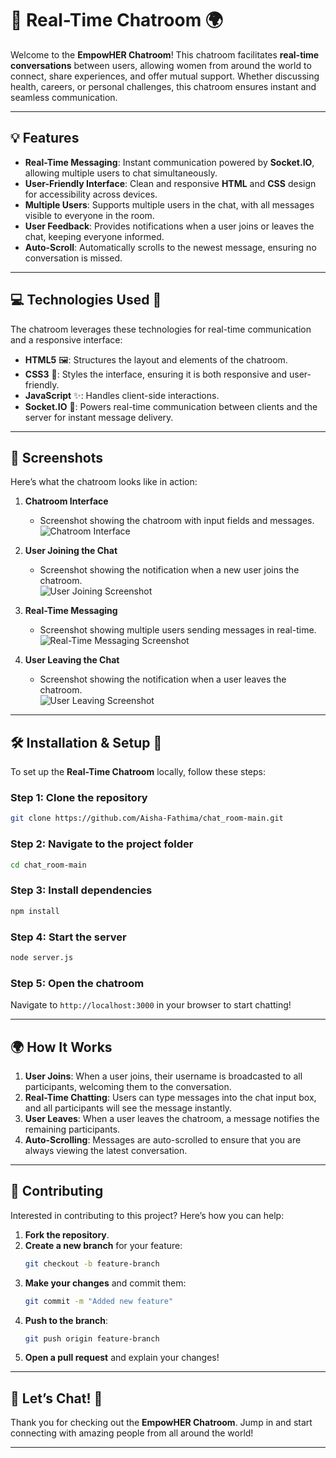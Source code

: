 

# 💬 **Real-Time Chatroom** 🌍

Welcome to the **EmpowHER Chatroom**! This chatroom facilitates **real-time conversations** between users, allowing women from around the world to connect, share experiences, and offer mutual support. Whether discussing health, careers, or personal challenges, this chatroom ensures instant and seamless communication.

---

## 💡 **Features**

- **Real-Time Messaging**: Instant communication powered by **Socket.IO**, allowing multiple users to chat simultaneously.
- **User-Friendly Interface**: Clean and responsive **HTML** and **CSS** design for accessibility across devices.
- **Multiple Users**: Supports multiple users in the chat, with all messages visible to everyone in the room.
- **User Feedback**: Provides notifications when a user joins or leaves the chat, keeping everyone informed.
- **Auto-Scroll**: Automatically scrolls to the newest message, ensuring no conversation is missed.

---

## 💻 **Technologies Used** 🔧

The chatroom leverages these technologies for real-time communication and a responsive interface:

- **HTML5** 🖼️: Structures the layout and elements of the chatroom.
- **CSS3** 🎨: Styles the interface, ensuring it is both responsive and user-friendly.
- **JavaScript** ✨: Handles client-side interactions.
- **Socket.IO** 🔄: Powers real-time communication between clients and the server for instant message delivery.

---

## 📸 **Screenshots**

Here’s what the chatroom looks like in action:

1. **Chatroom Interface**  
   - Screenshot showing the chatroom with input fields and messages.  
   ![Chatroom Interface](./screenshots/chatroom_interface.png)

2. **User Joining the Chat**  
   - Screenshot showing the notification when a new user joins the chatroom.  
   ![User Joining Screenshot](./screenshots/user_join.png)

3. **Real-Time Messaging**  
   - Screenshot showing multiple users sending messages in real-time.  
   ![Real-Time Messaging Screenshot](./screenshots/real_time_chat.png)

4. **User Leaving the Chat**  
   - Screenshot showing the notification when a user leaves the chatroom.  
   ![User Leaving Screenshot](./screenshots/user_leave.png)

---

## 🛠️ **Installation & Setup** 🚀

To set up the **Real-Time Chatroom** locally, follow these steps:

### Step 1: Clone the repository
```bash
git clone https://github.com/Aisha-Fathima/chat_room-main.git
```

### Step 2: Navigate to the project folder
```bash
cd chat_room-main
```

### Step 3: Install dependencies
```bash
npm install
```

### Step 4: Start the server
```bash
node server.js
```

### Step 5: Open the chatroom
Navigate to `http://localhost:3000` in your browser to start chatting!

---

## 🌍 **How It Works**

1. **User Joins**: When a user joins, their username is broadcasted to all participants, welcoming them to the conversation.
2. **Real-Time Chatting**: Users can type messages into the chat input box, and all participants will see the message instantly.
3. **User Leaves**: When a user leaves the chatroom, a message notifies the remaining participants.
4. **Auto-Scrolling**: Messages are auto-scrolled to ensure that you are always viewing the latest conversation.

---

## 🤝 **Contributing**

Interested in contributing to this project? Here’s how you can help:

1. **Fork the repository**.
2. **Create a new branch** for your feature:
   ```bash
   git checkout -b feature-branch
   ```
3. **Make your changes** and commit them:
   ```bash
   git commit -m "Added new feature"
   ```
4. **Push to the branch**:
   ```bash
   git push origin feature-branch
   ```
5. **Open a pull request** and explain your changes!

---

## 🎉 **Let’s Chat!** 🎉

Thank you for checking out the **EmpowHER Chatroom**. Jump in and start connecting with amazing people from all around the world!

---

